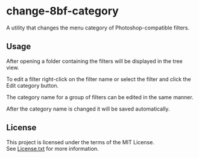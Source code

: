 # change-8bf-category

A utility that changes the menu category of Photoshop-compatible filters.

## Usage

After opening a folder containing the filters will be displayed in the tree view.

To edit a filter right-click on the filter name or select the filter and click the Edit category button.

The category name for a group of filters can be edited in the same manner.

After the category name is changed it will be saved automatically.

## License

This project is licensed under the terms of the MIT License.   
See [License.txt](License.txt) for more information.